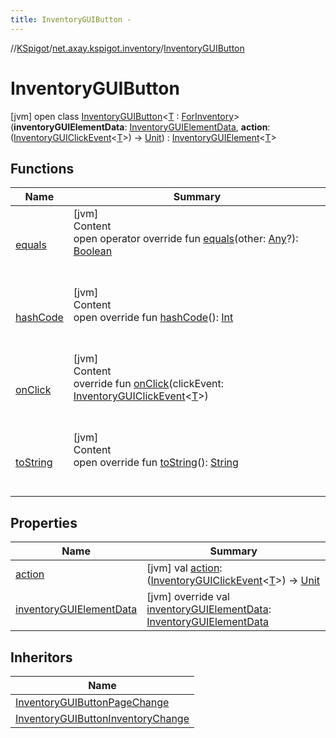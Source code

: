 ```yaml
---
title: InventoryGUIButton -
---
```

//[KSpigot](../../index.md)/[net.axay.kspigot.inventory](../index.md)/[InventoryGUIButton](index.md)



# InventoryGUIButton  
 [jvm] open class [InventoryGUIButton](index.md)<[T](index.md) : [ForInventory](../-for-inventory/index.md)>(**inventoryGUIElementData**: [InventoryGUIElementData](../-inventory-g-u-i-element-data/index.md), **action**: ([InventoryGUIClickEvent](../-inventory-g-u-i-click-event/index.md)<[T](index.md)>) -> [Unit](https://kotlinlang.org/api/latest/jvm/stdlib/kotlin/-unit/index.html)) : [InventoryGUIElement](../-inventory-g-u-i-element/index.md)<[T](index.md)>    


## Functions  
  
|  Name|  Summary| 
|---|---|
| [equals](../../net.axay.kspigot.utils/-registerable-command/index.md#kotlin/Any/equals/#kotlin.Any?/PointingToDeclaration/)| [jvm]  <br>Content  <br>open operator override fun [equals](../../net.axay.kspigot.utils/-registerable-command/index.md#kotlin/Any/equals/#kotlin.Any?/PointingToDeclaration/)(other: [Any](https://kotlinlang.org/api/latest/jvm/stdlib/kotlin/-any/index.html)?): [Boolean](https://kotlinlang.org/api/latest/jvm/stdlib/kotlin/-boolean/index.html)  <br><br><br>
| [hashCode](../../net.axay.kspigot.utils/-registerable-command/index.md#kotlin/Any/hashCode/#/PointingToDeclaration/)| [jvm]  <br>Content  <br>open override fun [hashCode](../../net.axay.kspigot.utils/-registerable-command/index.md#kotlin/Any/hashCode/#/PointingToDeclaration/)(): [Int](https://kotlinlang.org/api/latest/jvm/stdlib/kotlin/-int/index.html)  <br><br><br>
| [onClick](../-inventory-g-u-i-element/on-click.md)| [jvm]  <br>Content  <br>override fun [onClick](../-inventory-g-u-i-element/on-click.md)(clickEvent: [InventoryGUIClickEvent](../-inventory-g-u-i-click-event/index.md)<[T](index.md)>)  <br><br><br>
| [toString](../../net.axay.kspigot.utils/-registerable-command/index.md#kotlin/Any/toString/#/PointingToDeclaration/)| [jvm]  <br>Content  <br>open override fun [toString](../../net.axay.kspigot.utils/-registerable-command/index.md#kotlin/Any/toString/#/PointingToDeclaration/)(): [String](https://kotlinlang.org/api/latest/jvm/stdlib/kotlin/-string/index.html)  <br><br><br>


## Properties  
  
|  Name|  Summary| 
|---|---|
| [action](index.md#net.axay.kspigot.inventory/InventoryGUIButton/action/#/PointingToDeclaration/)|  [jvm] val [action](index.md#net.axay.kspigot.inventory/InventoryGUIButton/action/#/PointingToDeclaration/): ([InventoryGUIClickEvent](../-inventory-g-u-i-click-event/index.md)<[T](index.md)>) -> [Unit](https://kotlinlang.org/api/latest/jvm/stdlib/kotlin/-unit/index.html)   <br>
| [inventoryGUIElementData](index.md#net.axay.kspigot.inventory/InventoryGUIButton/inventoryGUIElementData/#/PointingToDeclaration/)|  [jvm] override val [inventoryGUIElementData](index.md#net.axay.kspigot.inventory/InventoryGUIButton/inventoryGUIElementData/#/PointingToDeclaration/): [InventoryGUIElementData](../-inventory-g-u-i-element-data/index.md)   <br>


## Inheritors  
  
|  Name| 
|---|
| [InventoryGUIButtonPageChange](../-inventory-g-u-i-button-page-change/index.md)
| [InventoryGUIButtonInventoryChange](../-inventory-g-u-i-button-inventory-change/index.md)

